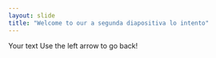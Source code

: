 ```yaml
---
layout: slide
title: "Welcome to our a segunda diapositiva lo intento"
---
```

Your text
Use the left arrow to go back!

